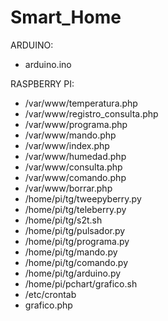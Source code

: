 # Smart_Home

ARDUINO:
 - arduino.ino

RASPBERRY PI:
- /var/www/temperatura.php
- /var/www/registro_consulta.php
- /var/www/programa.php
- /var/www/mando.php
- /var/www/index.php
- /var/www/humedad.php
- /var/www/consulta.php
- /var/www/comando.php
- /var/www/borrar.php
- /home/pi/tg/tweepyberry.py
- /home/pi/tg/teleberry.py
- /home/pi/tg/s2t.sh
- /home/pi/tg/pulsador.py
- /home/pi/tg/programa.py
- /home/pi/tg/mando.py
- /home/pi/tg/comando.py
- /home/pi/tg/arduino.py
- /home/pi/pchart/grafico.sh
- /etc/crontab
- grafico.php
